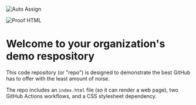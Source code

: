 ![Auto Assign](https://github.com/bhsabixd/demo-repository/actions/workflows/auto-assign.yml/badge.svg)

![Proof HTML](https://github.com/bhsabixd/demo-repository/actions/workflows/proof-html.yml/badge.svg)

# Welcome to your organization's demo respository
This code repository (or "repo") is designed to demonstrate the best GitHub has to offer with the least amount of noise.

The repo includes an `index.html` file (so it can render a web page), two GitHub Actions workflows, and a CSS stylesheet dependency.
